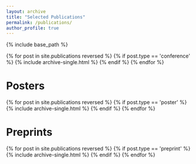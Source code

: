 ```yaml
---
layout: archive
title: "Selected Publications"
permalink: /publications/
author_profile: true
---
```

{% include base_path %}

{% for post in site.publications reversed %}
    {% if post.type == 'conference' %}
      {% include archive-single.html %}
    {% endif %}
{% endfor %}

<h1>Posters</h1>

{% for post in site.publications reversed %}
    {% if post.type == 'poster' %}
      {% include archive-single.html %}
    {% endif %}
{% endfor %}

<h1>Preprints</h1>

{% for post in site.publications reversed %}
    {% if post.type == 'preprint' %}
      {% include archive-single.html %}
    {% endif %}
{% endfor %}



